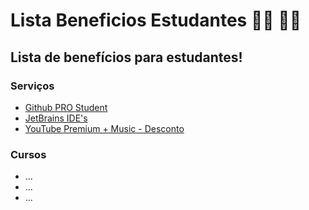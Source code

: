 # Lista Beneficios Estudantes 👩‍🎓 👨‍🎓


##  Lista de benefícios para estudantes!


### Serviços

- [Github PRO Student](https://education.github.com/pack)
- [JetBrains IDE's](https://www.jetbrains.com/community/education/)
- [YouTube Premium + Music - Desconto](https://www.youtube.com/premium/student)

### Cursos

-  ...
-  ...
-  ...
